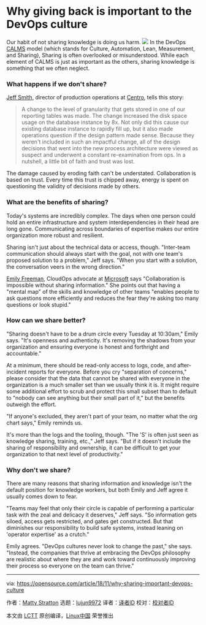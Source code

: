 [#]: collector: (lujun9972)
[#]: translator: ( )
[#]: reviewer: ( )
[#]: publisher: ( )
[#]: subject: (Why giving back is important to the DevOps culture)
[#]: via: (https://opensource.com/article/18/11/why-sharing-important-devops-culture)
[#]: author: (Matty Stratton https://opensource.com/users/mattstratton)
[#]: url: ( )

Why giving back is important to the DevOps culture
======
Our habit of not sharing knowledge is doing us harm.
![](https://opensource.com/sites/default/files/styles/image-full-size/public/lead-images/bubblehands_fromRHT_520_0612LL.png?itok=_iQ2dO3S)
In the DevOps [CALMS][1] model (which stands for Culture, Automation, Lean, Measurement, and Sharing), Sharing is often overlooked or misunderstood. While each element of CALMS is just as important as the others, sharing knowledge is something that we often neglect.

### What happens if we don't share?

[Jeff Smith][2], director of production operations at [Centro][3], tells this story:

> A change to the level of granularity that gets stored in one of our reporting tables was made. The change increased the disk space usage on the database instance by 8x. Not only did this cause our existing database instance to rapidly fill up, but it also made operations question if the design pattern made sense. Because they weren't included in such an impactful change, all of the design decisions that went into the new process architecture were viewed as suspect and underwent a constant re-examination from ops. In a nutshell, a little bit of faith and trust was lost.

The damage caused by eroding faith can't be understated. Collaboration is based on trust. Every time this trust is chipped away, energy is spent on questioning the validity of decisions made by others.

### What are the benefits of sharing?

Today's systems are incredibly complex. The days when one person could hold an entire infrastructure and system interdependencies in their head are long gone. Communicating across boundaries of expertise makes our entire organization more robust and resilient.

Sharing isn't just about the technical data or access, though. "Inter-team communication should always start with the goal, not with one team's proposed solution to a problem," Jeff says. "When you start with a solution, the conversation veers in the wrong direction."

[Emily Freeman][4], CloudOps advocate at [Microsoft][5] says "Collaboration is impossible without sharing information." She points out that having a "mental map" of the skills and knowledge of other teams "enables people to ask questions more efficiently and reduces the fear they're asking too many questions or look stupid."

### How can we share better?

"Sharing doesn't have to be a drum circle every Tuesday at 10:30am," Emily says. "It's openness and authenticity. It's removing the shadows from your organization and ensuring everyone is honest and forthright and accountable."

At a minimum, there should be read-only access to logs, code, and after-incident reports for everyone. Before you cry "separation of concerns," please consider that the data that cannot be shared with everyone in the organization is a much smaller set than we usually think it is. It might require some additional effort to scrub and protect this small subset than to default to "nobody can see anything but their small part of it," but the benefits outweigh the effort.

"If anyone's excluded, they aren't part of your team, no matter what the org chart says," Emily reminds us.

It's more than the logs and the tooling, though. "The 'S' is often just seen as knowledge sharing, training, etc.," Jeff says. "But if it doesn't include the sharing of responsibility and ownership, it can be difficult to get your organization to that next level of productivity."

### Why don't we share?

There are many reasons that sharing information and knowledge isn't the default position for knowledge workers, but both Emily and Jeff agree it usually comes down to fear.

"Teams may feel that only their circle is capable of performing a particular task with the zeal and delicacy it deserves," Jeff says. "So information gets siloed, access gets restricted, and gates get constructed. But that diminishes our responsibility to build safe systems, instead leaning on 'operator expertise' as a crutch."

Emily agrees. "DevOps cultures never look to change the past," she says. "Instead, the companies that thrive at embracing the DevOps philosophy are realistic about where they are and work toward continuously improving their process so everyone on the team can thrive."


--------------------------------------------------------------------------------

via: https://opensource.com/article/18/11/why-sharing-important-devops-culture

作者：[Matty Stratton][a]
选题：[lujun9972][b]
译者：[译者ID](https://github.com/译者ID)
校对：[校对者ID](https://github.com/校对者ID)

本文由 [LCTT](https://github.com/LCTT/TranslateProject) 原创编译，[Linux中国](https://linux.cn/) 荣誉推出

[a]: https://opensource.com/users/mattstratton
[b]: https://github.com/lujun9972
[1]: https://whatis.techtarget.com/definition/CALMS
[2]: https://twitter.com/DarkAndNerdy
[3]: https://www.centro.net/
[4]: https://twitter.com/editingemily
[5]: http://dev.azure.com/
